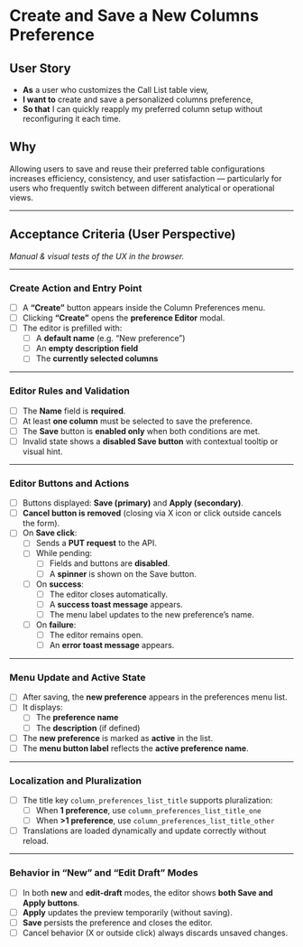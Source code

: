 # Create and Save a New Columns Preference

## User Story

- **As** a user who customizes the Call List table view,
- **I want to** create and save a personalized columns preference,
- **So that** I can quickly reapply my preferred column setup without reconfiguring it each time.

## Why

Allowing users to save and reuse their preferred table configurations increases efficiency, consistency, and user satisfaction — particularly for users who frequently switch between different analytical or operational views.

---

## Acceptance Criteria (User Perspective)

_Manual & visual tests of the UX in the browser._

---

### Create Action and Entry Point

- [ ] A **“Create”** button appears inside the Column Preferences menu.
- [ ] Clicking **“Create”** opens the **preference Editor** modal.
- [ ] The editor is prefilled with:
  - [ ] A **default name** (e.g. “New preference”)
  - [ ] An **empty description field**
  - [ ] The **currently selected columns**

---

### Editor Rules and Validation

- [ ] The **Name** field is **required**.
- [ ] At least **one column** must be selected to save the preference.
- [ ] The **Save** button is **enabled only** when both conditions are met.
- [ ] Invalid state shows a **disabled Save button** with contextual tooltip or visual hint.

---

### Editor Buttons and Actions

- [ ] Buttons displayed: **Save (primary)** and **Apply (secondary)**.
- [ ] **Cancel button is removed** (closing via X icon or click outside cancels the form).
- [ ] On **Save click**:
  - [ ] Sends a **PUT request** to the API.
  - [ ] While pending:
    - [ ] Fields and buttons are **disabled**.
    - [ ] A **spinner** is shown on the Save button.
  - [ ] On **success**:
    - [ ] The editor closes automatically.
    - [ ] A **success toast message** appears.
    - [ ] The menu label updates to the new preference’s name.
  - [ ] On **failure**:
    - [ ] The editor remains open.
    - [ ] An **error toast message** appears.

---

### Menu Update and Active State

- [ ] After saving, the **new preference** appears in the preferences menu list.
- [ ] It displays:
  - [ ] The **preference name**
  - [ ] The **description** (if defined)
- [ ] The **new preference** is marked as **active** in the list.
- [ ] The **menu button label** reflects the **active preference name**.

---

### Localization and Pluralization

- [ ] The title key `column_preferences_list_title` supports pluralization:
  - [ ] When **1 preference**, use `column_preferences_list_title_one`
  - [ ] When **>1 preference**, use `column_preferences_list_title_other`
- [ ] Translations are loaded dynamically and update correctly without reload.

---

### Behavior in “New” and “Edit Draft” Modes

- [ ] In both **new** and **edit-draft** modes, the editor shows **both Save and Apply buttons**.
- [ ] **Apply** updates the preview temporarily (without saving).
- [ ] **Save** persists the preference and closes the editor.
- [ ] Cancel behavior (X or outside click) always discards unsaved changes.
